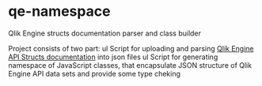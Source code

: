 # qe-namespace
Qlik Engine structs documentation parser and class builder

Project consists of two part:
ul Script for uploading and parsing [Qlik Engine API Structs documentation](http://help.qlik.com/en-US/sense-developer/June2017/Subsystems/EngineAPI/Content/Structs/OverviewStruct.htm) into json files
ul Script for generating namespace of JavaScript classes, that encapsulate JSON structure of Qlik Engine API data sets and provide some type cheking